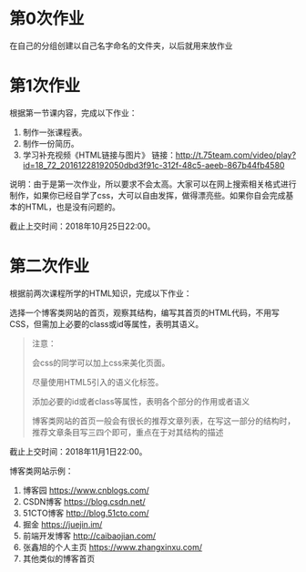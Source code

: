 # 第0次作业
在自己的分组创建以自己名字命名的文件夹，以后就用来放作业

# 第1次作业
根据第一节课内容，完成以下作业：

1. 制作一张课程表。
2. 制作一份简历。
3. 学习补充视频《HTML链接与图片》 链接：http://t.75team.com/video/play?id=18_72_20161228192050dbd3f91c-312f-48c5-aeeb-867b44fb4580

说明：由于是第一次作业，所以要求不会太高。大家可以在网上搜索相关格式进行制作，如果你已经自学了css，大可以自由发挥，做得漂亮些。如果你自会完成基本的HTML，也是没有问题的。

截止上交时间：2018年10月25日22:00。


# 第二次作业
根据前两次课程所学的HTML知识，完成以下作业：

选择一个博客类网站的首页，观察其结构，编写其首页的HTML代码，不用写CSS，但需加上必要的class或id等属性，表明其语义。

> 注意：
>
> 会css的同学可以加上css来美化页面。
>
> 尽量使用HTML5引入的语义化标签。
> 
> 添加必要的id或者class等属性，表明各个部分的作用或者语义
>
> 博客类网站的首页一般会有很长的推荐文章列表，在写这一部分的结构时，推荐文章条目写三四个即可，重点在于对其结构的描述

截止上交时间：2018年11月1日22:00。

博客类网站示例：
1. 博客园 https://www.cnblogs.com/
2. CSDN博客 https://blog.csdn.net/
3. 51CTO博客 http://blog.51cto.com/
4. 掘金 https://juejin.im/
5. 前端开发博客 http://caibaojian.com/
6. 张鑫旭的个人主页 https://www.zhangxinxu.com/
7. 其他类似的博客首页
